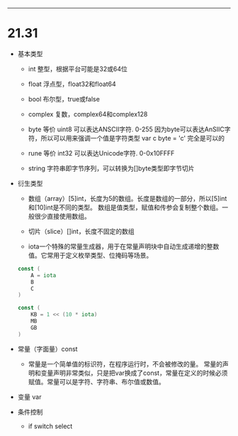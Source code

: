
---
# 21.31
- 基本类型
    - int	整型，根据平台可能是32或64位
    - float	浮点型，float32和float64
    - bool	布尔型，true或false
    - complex	复数，complex64和complex128

    - byte	等价 uint8 可以表达ANSCII字符. 0-255
        因为byte可以表达AnSIIC字符，所以可以用来强调一个值是字符类型
        var c byte = 'c' 完全是可以的

    - rune	等价 int32 可以表达Unicode字符. 0-0x10FFFF
    - string	字符串即字节序列，可以转换为[]byte类型即字节切片

- 衍生类型
    - 数组（array）[5]int，长度为5的数组。长度是数组的一部分，所以[5]int和[10]int是不同的类型。
        数组是值类型，赋值和传参会复制整个数组。一般很少直接使用数组。
    - 切片（slice）[]int，长度不固定的数组

    - iota一个特殊的常量生成器，用于在常量声明块中自动生成递增的整数值。它常用于定义枚举类型、位掩码等场景。
    ```go
    const (
        A = iota
        B
        C
    )

    const (
        KB = 1 << (10 * iota)
        MB
        GB
    )
    ```

- 常量（字面量）const
  - 常量是一个简单值的标识符，在程序运行时，不会被修改的量。
    常量的声明和变量声明非常类似，只是把var换成了const，常量在定义的时候必须赋值。常量可以是字符、字符串、布尔值或数值。

- 变量 var

- 条件控制
  - if switch select